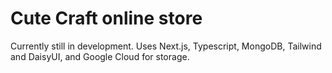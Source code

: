 # Cute Craft online store

Currently still in development. Uses Next.js, Typescript, MongoDB, Tailwind and DaisyUI, and Google Cloud for storage.
